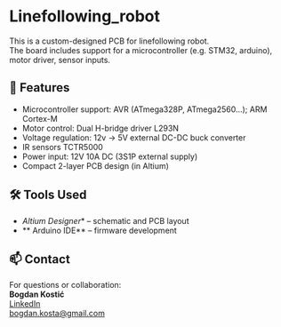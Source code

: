 # Linefollowing_robot

This is a custom-designed PCB for linefollowing robot.  
The board includes support for a microcontroller (e.g. STM32, arduino), motor driver, sensor inputs.

## 🔧 Features

- Microcontroller support:  AVR (ATmega328P, ATmega2560...); ARM Cortex-M
- Motor control: Dual H-bridge driver L293N 
- Voltage regulation: 12v -> 5V external DC-DC buck converter
- IR sensors TCTR5000
- Power input: 12V 10A DC (3S1P external supply)
- Compact 2-layer PCB design (in Altium)

## 🛠 Tools Used

- *Altium Designer** – schematic and PCB layout
- ** Arduino IDE** – firmware development

## 📫 Contact

For questions or collaboration:  
**Bogdan Kostić**  
[LinkedIn](https://www.linkedin.com/in/bogdan-kostic-016090234/)  
bogdan.kosta@gmail.com
